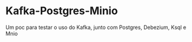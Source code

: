 # Kafka-Postgres-Minio
Um poc para testar o uso do Kafka, junto com Postgres, Debezium, Ksql e Mnio
